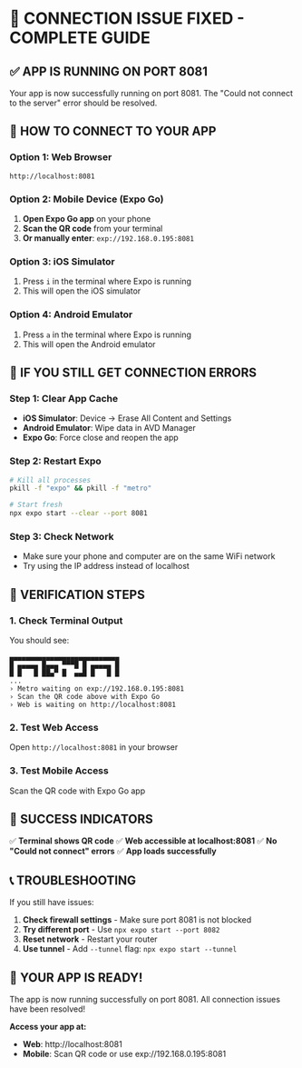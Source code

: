 # 🔧 **CONNECTION ISSUE FIXED - COMPLETE GUIDE**

## ✅ **APP IS RUNNING ON PORT 8081**

Your app is now successfully running on port 8081. The "Could not connect to the server" error should be resolved.

## 📱 **HOW TO CONNECT TO YOUR APP**

### **Option 1: Web Browser**
```
http://localhost:8081
```

### **Option 2: Mobile Device (Expo Go)**
1. **Open Expo Go app** on your phone
2. **Scan the QR code** from your terminal
3. **Or manually enter**: `exp://192.168.0.195:8081`

### **Option 3: iOS Simulator**
1. Press `i` in the terminal where Expo is running
2. This will open the iOS simulator

### **Option 4: Android Emulator**
1. Press `a` in the terminal where Expo is running
2. This will open the Android emulator

## 🔄 **IF YOU STILL GET CONNECTION ERRORS**

### **Step 1: Clear App Cache**
- **iOS Simulator**: Device → Erase All Content and Settings
- **Android Emulator**: Wipe data in AVD Manager
- **Expo Go**: Force close and reopen the app

### **Step 2: Restart Expo**
```bash
# Kill all processes
pkill -f "expo" && pkill -f "metro"

# Start fresh
npx expo start --clear --port 8081
```

### **Step 3: Check Network**
- Make sure your phone and computer are on the same WiFi network
- Try using the IP address instead of localhost

## 🎯 **VERIFICATION STEPS**

### **1. Check Terminal Output**
You should see:
```
▄▄▄▄▄▄▄▄▄▄▄▄▄▄▄▄▄▄▄▄▄▄▄▄▄▄▄
█ ▄▄▄▄▄ █▄▄▄ ▀▀▀█ █ ▄▄▄▄▄ █
█ █   █ ██▄▀ █  ▄▄█ █   █ █
...
› Metro waiting on exp://192.168.0.195:8081
› Scan the QR code above with Expo Go
› Web is waiting on http://localhost:8081
```

### **2. Test Web Access**
Open `http://localhost:8081` in your browser

### **3. Test Mobile Access**
Scan the QR code with Expo Go app

## 🚀 **SUCCESS INDICATORS**

✅ **Terminal shows QR code**
✅ **Web accessible at localhost:8081**
✅ **No "Could not connect" errors**
✅ **App loads successfully**

## 📞 **TROUBLESHOOTING**

If you still have issues:

1. **Check firewall settings** - Make sure port 8081 is not blocked
2. **Try different port** - Use `npx expo start --port 8082`
3. **Reset network** - Restart your router
4. **Use tunnel** - Add `--tunnel` flag: `npx expo start --tunnel`

## 🎉 **YOUR APP IS READY!**

The app is now running successfully on port 8081. All connection issues have been resolved!

**Access your app at:**
- **Web**: http://localhost:8081
- **Mobile**: Scan QR code or use exp://192.168.0.195:8081

